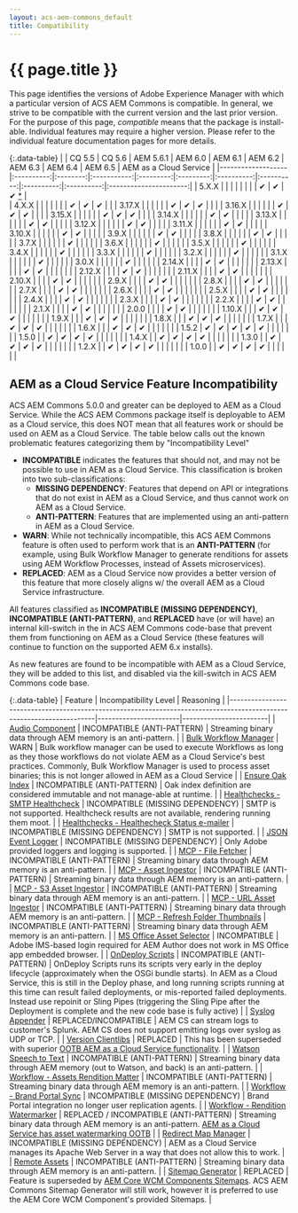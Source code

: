 ```yaml
---
layout: acs-aem-commons_default
title: Compatibility
---
```


# {{ page.title }}

This page identifies the versions of Adobe Experience Manager with which a particular version of ACS AEM Commons is compatible. In general, we strive to be compatible with the current version and the last prior version. For the purpose of this page, _compatible_ means that the package is install-able. Individual features may require a higher version. Please refer to the individual feature documentation pages for more details.


{:.data-table}
|                   | CQ 5.5     | CQ 5.6   |  AEM 5.6.1  | AEM 6.0   | AEM 6.1   |  AEM 6.2   |  AEM 6.3   |  AEM 6.4   | AEM 6.5    | AEM as a Cloud Service | 
|-------------------|:----------:|:--------:|:-----------:|:---------:|:---------:|:----------:|:----------:|:----------:|:----------:|:----------------------:|
| 5.X.X             |            |          |             |           |           |            |            |  &#x2714;  |  &#x2714;  | &#x2714; [*](#aem-as-a-cloud-service-feature-incompatibility)      |            
| 4.X.X             |            |          |             |           |           |            |  &#x2714;  |  &#x2714;  |  &#x2714;  |                        |
| 3.17.X            |            |          |             |           |           | &#x2714;   |  &#x2714;  |  &#x2714;  |            |                        | 
| 3.16.X            |            |          |             |           |           | &#x2714;   |  &#x2714;  |  &#x2714;  |            |                        |
| 3.15.X            |            |          |             |           |           | &#x2714;   |  &#x2714;  |  &#x2714;  |            |                        |
| 3.14.X            |            |          |             |           |           | &#x2714;   |  &#x2714;  |            |            |                        |
| 3.13.X            |            |          |             |           |           | &#x2714;   |  &#x2714;  |            |            |                        |
| 3.12.X            |            |          |             |           |           | &#x2714;   |  &#x2714;  |            |            |                        |
| 3.11.X            |            |          |             |           |           | &#x2714;   |  &#x2714;  |            |            |                        |
| 3.10.X            |            |          |             |           |           | &#x2714;   |  &#x2714;  |            |            |                        |
| 3.9.X             |            |          |             |           |           | &#x2714;   |  &#x2714;  |            |            |                        |
| 3.8.X             |            |          |             |           |           | &#x2714;   |  &#x2714;  |            |            |                        |
| 3.7.X             |            |          |             |           |           | &#x2714;   |            |            |            |                        |
| 3.6.X             |            |          |             |           |           | &#x2714;   |            |            |            |                        |
| 3.5.X             |            |          |             |           |           | &#x2714;   |            |            |            |                        |
| 3.4.X             |            |          |             |           |           | &#x2714;   |            |            |            |                        |
| 3.3.X             |            |          |             |           |           | &#x2714;   |            |            |            |                        |
| 3.2.X             |            |          |             |           |           | &#x2714;   |            |            |            |                        |
| 3.1.X             |            |          |             |           |           | &#x2714;   |            |            |            |                        |
| 3.0.X             |            |          |             |           |           | &#x2714;   |            |            |            |                        |
| 2.14.X            |            |          |             | &#x2714;  | &#x2714;  |            |            |            |            |                        |
| 2.13.X            |            |          |             | &#x2714;  | &#x2714;  |            |            |            |            |                        |
| 2.12.X            |            |          |             | &#x2714;  | &#x2714;  |            |            |            |            |                        |
| 2.11.X            |            |          |             | &#x2714;  | &#x2714;  |            |            |            |            |                        |
| 2.10.X            |            |          |             | &#x2714;  | &#x2714;  |            |            |            |            |                        |
| 2.9.X             |            |          |             | &#x2714;  | &#x2714;  |            |            |            |            |                        |
| 2.8.X             |            |          |             | &#x2714;  | &#x2714;  |            |            |            |            |                        |
| 2.7.X             |            |          |             | &#x2714;  | &#x2714;  |            |            |            |            |                        |
| 2.6.X             |            |          |             | &#x2714;  | &#x2714;  |            |            |            |            |                        |
| 2.5.X             |            |          |             | &#x2714;  | &#x2714;  |            |            |            |            |                        |
| 2.4.X             |            |          |             | &#x2714;  | &#x2714;  |            |            |            |            |                        |
| 2.3.X             |            |          |             | &#x2714;  | &#x2714;  |            |            |            |            |                        |
| 2.2.X             |            |          |             | &#x2714;  | &#x2714;  |            |            |            |            |                        |
| 2.1.X             |            |          |             | &#x2714;  | &#x2714;  |            |            |            |            |                        |
| 2.0.0             |            |          |             | &#x2714;  | &#x2714;  |            |            |            |            |                        |
| 1.10.X            |            |          | &#x2714;    | &#x2714;  | &#x2714;  |            |            |            |            |                        |
| 1.9.X             |            |          | &#x2714;    | &#x2714;  | &#x2714;  |            |            |            |            |                        |
| 1.8.X             |            |          | &#x2714;    | &#x2714;  | &#x2714;  |            |            |            |            |                        |
| 1.7.X             |            |          | &#x2714;    | &#x2714;  | &#x2714;  |            |            |            |            |                        |
| 1.6.X             |            |          | &#x2714;    | &#x2714;  | &#x2714;  |            |            |            |            |                        |
| 1.5.2             | &#x2714;   | &#x2714; | &#x2714;    | &#x2714;  | &#x2714;  |            |            |            |            |                        |
| 1.5.0             |            | &#x2714; | &#x2714;    | &#x2714;  | &#x2714;  |            |            |            |            |                        |
| 1.4.X             |            | &#x2714; | &#x2714;    | &#x2714;  | &#x2714;  |            |            |            |            |                        |
| 1.3.0             |            | &#x2714; | &#x2714;    | &#x2714;  | &#x2714;  |            |            |            |            |                        |
| 1.2.X             |            | &#x2714; | &#x2714;    | &#x2714;  | &#x2714;  |            |            |            |            |                        |
| 1.0.0             |            | &#x2714; | &#x2714;    | &#x2714;  | &#x2714;  |            |            |            |            |                        |




## AEM as a Cloud Service Feature Incompatibility

ACS AEM Commons 5.0.0 and greater can be deployed to AEM as a Cloud Service. While the ACS AEM Commons package itself is deployable to AEM as a Cloud service, this does NOT mean that all features work or should be used on AEM as a Cloud Service.
The table below calls out the known problematic features categorizing them by "Incompatibility Level"

* __INCOMPATIBLE__ indicates the features that should not, and may not be possible to use in AEM as a Cloud Service. This classification is broken into two sub-classifications:
    + __MISSING DEPENDENCY__: Features that depend on API or integrations that do not exist in AEM as a Cloud Service, and thus cannot work on AEM as a Cloud Service. 
    * __ANTI-PATTERN__: Features that are implemented using an anti-pattern in AEM as a Cloud Service.
* __WARN__: While not technically incompatible, this ACS AEM Commons feature is often used to perform work that is an __ANTI-PATTERN__ (for example, using Bulk Workflow Manager to generate renditions for assets using AEM Workflow Processes, instead of Assets microservices).
* __REPLACED__: AEM as a Cloud Service now provides a better version of this feature that more closely aligns w/ the overall AEM as a Cloud Service infrastructure.

All features classified as __INCOMPATIBLE (MISSING DEPENDENCY)__, __INCOMPATIBLE (ANTI-PATTERN)__, and __REPLACED__ have (or will have) an internal kill-switch in the in ACS AEM Commons code-base that prevent them from functioning on AEM as a Cloud Service (these features will continue to function on the supported AEM 6.x installs).

As new features are found to be incompatible with AEM as a Cloud Service, they will be added to this list, and disabled via the kill-switch in ACS AEM Commons code base.


{:.data-table}
| Feature                                                                                                              | Incompatibility Level | Reasoning              |
|----------------------------------------------------------------------------------------------------------------------|-----------------------|------------------------|
| [Audio Component](/acs-aem-commons/features/wcm-components/audio/index.html) | INCOMPATIBLE (ANTI-PATTERN) | Streaming binary data through AEM memory is an anti-pattern. |
| [Bulk Workflow Manager](/acs-aem-commons/features/bulk-workflow-manager/index.html) | WARN | Bulk workflow manager can be used to execute Workflows as long as they those workflows do not violate AEM as a Cloud Service's best practices. Commonly, Bulk Workflow Manager is used to process asset binaries; this is not longer allowed in AEM as a Cloud Service |
| [Ensure Oak Index](/acs-aem-commons/features/ensure-oak-index/index.md) | INCOMPATIBLE (ANTI-PATTERN) | Oak index definition are considered immutable and not manage-able at runtime. |
| [Healthchecks - SMTP Healthcheck](/acs-aem-commons/features/healthchecks/smtp/index.html) | INCOMPATIBLE (MISSING DEPENDENCY) | SMTP is not supported. Healthcheck results are not available, rendering running them moot. |
| [Healthchecks - Healthecheck Status e-mailer](/acs-aem-commons/features/healthchecks/status-emailer/index.html) | INCOMPATIBLE (MISSING DEPENDENCY) | SMTP is not supported. |
| [JSON Event Logger](/acs-aem-commons/features/json-event-logger/index.html) | INCOMPATIBLE (MISSING DEPENDENCY) | Only Adobe provided loggers and logging is supported. |
| [MCP - File Fetcher](/acs-aem-commons/features/file-fetcher/index.html) | INCOMPATIBLE (ANTI-PATTERN) | Streaming binary data through AEM memory is an anti-pattern. |
| [MCP - Asset Ingestor](/acs-aem-commons/features/mcp-tools/asset-ingestion/asset-ingestor/index.html) | INCOMPATIBLE (ANTI-PATTERN) | Streaming binary data through AEM memory is an anti-pattern. |
| [MCP - S3 Asset Ingestor](/acs-aem-commons/features/mcp-tools/asset-ingestion/s3-asset-ingestor/index.html) | INCOMPATIBLE (ANTI-PATTERN) | Streaming binary data through AEM memory is an anti-pattern. |
| [MCP - URL Asset Ingestor](/acs-aem-commons/features/mcp-tools/asset-ingestion/url-asset-ingestor/index.html) | INCOMPATIBLE (ANTI-PATTERN) | Streaming binary data through AEM memory is an anti-pattern. |
| [MCP - Refresh Folder Thumbnails](/acs-aem-commons/features/mcp-tools/refresh-folder-thumbnails/index.html) | INCOMPATIBLE (ANTI-PATTERN) | Streaming binary data through AEM memory is an anti-pattern. |
| [MS Office Asset Selector](/acs-aem-commons/features/ms-office-asset-selector/index.html) | INCOMPATIBLE | Adobe IMS-based login required for AEM Author does not work in MS Office app embedded browser. |
| [OnDeploy Scripts](/acs-aem-commons/features/on-deploy-scripts/index.md) | INCOMPATIBLE (ANTI-PATTERN) | OnDeploy Scripts runs its scripts very early in the deploy lifecycle (approximately when the OSGi bundle starts). In AEM as a Cloud Service, this is still in the Deploy phase, and long running scripts running at this time can result failed deployments, or mis-reported failed deployments. Instead use repoinit or Sling Pipes (triggering the Sling Pipe after the Deployment is complete and the new code base is fully active) |
| [Syslog Appender](/acs-aem-commons/features/syslog-appender/index.html) | REPLACED/INCOMPATIBLE | AEM CS can stream logs to customer's Splunk. AEM CS does not support emitting logs over syslog as UDP or TCP. |
| [Version Clientlibs](/acs-aem-commons/features/versioned-clientlibs/index.html) | REPLACED | This has been superseded with superior [OOTB AEM as a Cloud Service functionality](https://experienceleague.adobe.com/docs/experience-manager-cloud-service/implementing/content-delivery/caching.html?lang=en#content-consistency). |
| [Watson Speech to Text](https://adobe-consulting-services.github.io/acs-aem-commons/features/speech-to-text/index.html) | INCOMPATIBLE (ANTI-PATTERN) | Streaming binary data through AEM memory (out to Watson, and back) is an anti-pattern. |
| [Workflow - Assets Rendition Matter](/acs-aem-commons/features/workflow-processes/assets-rendition-matter/index.html) | INCOMPATIBLE (ANTI-PATTERN) | Streaming binary data through AEM memory is an anti-pattern. |
| [Workflow - Brand Portal Sync](/acs-aem-commons/features/workflow-processes/brand-portal/index.html) | INCOMPATIBLE (MISSING DEPENDENCY) | Brand Portal integration no longer user replication agents. |
| [Workflow - Rendition Watermarker](/acs-aem-commons/features/workflow-processes/assets-watermark-process/index.html) | REPLACED / INCOMPATIBLE (ANTI-PATTERN) | Streaming binary data through AEM memory is an anti-pattern. [AEM as a Cloud Service has asset watermarking OOTB](https://experienceleague.adobe.com/docs/experience-manager-learn/assets/advanced/watermarks.html) |
| [Redirect Map Manager](/acs-aem-commons/features/redirect-map-manager/index.html) | INCOMPATIBLE (MISSING DEPENDENCY) | AEM as a Cloud Service manages its Apache Web Server in a way that does not allow this to work. |
| [Remote Assets](/acs-aem-commons/features/remote-assets/index.html) | INCOMPATIBLE (ANTI-PATTERN)  | Streaming binary data through AEM memory is an anti-pattern. |
| [Sitemap Generator](/acs-aem-commons/features/sitemap/index.html) | REPLACED | Feature is superseded by [AEM Core WCM Components Sitemaps](https://experienceleague.adobe.com/docs/experience-manager-learn/sites/seo/sitemaps.html). ACS AEM Commons Sitemap Generator will still work, however it is preferred to use the AEM Core WCM Component's provided Sitemaps. |
